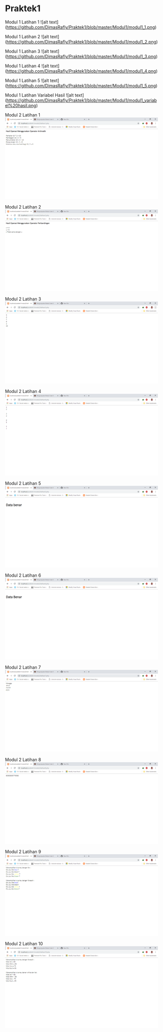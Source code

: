 # Praktek1
Modul 1 Latihan 1
![alt text] (https://github.com/DimasRafly/Praktek1/blob/master/Modul1/modul1_1.png)

Modul 1 Latihan 2
![alt text] (https://github.com/DimasRafly/Praktek1/blob/master/Modul1/modul1_2.png)

Modul 1 Latihan 3
![alt text] (https://github.com/DimasRafly/Praktek1/blob/master/Modul1/modul1_3.png)

Modul 1 Latihan 4
![alt text] (https://github.com/DimasRafly/Praktek1/blob/master/Modul1/modul1_4.png)

Modul 1 Latihan 5
![alt text] (https://github.com/DimasRafly/Praktek1/blob/master/Modul1/modul1_5.png)

Modul 1 Latihan Variabel Hasil
![alt text] (https://github.com/DimasRafly/Praktek1/blob/master/Modul1/modul1_variabel%20hasil.png)

Modul 2 Latihan 1
![alt text](https://github.com/DimasRafly/Praktek1/blob/master/Modul2/modul2_1.png)

Modul 2 Latihan 2
![alt text](https://github.com/DimasRafly/Praktek1/blob/master/Modul2/modul2_2.png)

Modul 2 Latihan 3
![alt text](https://github.com/DimasRafly/Praktek1/blob/master/Modul2/modul2_3.png)

Modul 2 Latihan 4
![alt text](https://github.com/DimasRafly/Praktek1/blob/master/Modul2/modul2_4.png)

Modul 2 Latihan 5
![alt text](https://github.com/DimasRafly/Praktek1/blob/master/Modul2/modul2_5.png)

Modul 2 Latihan 6
![alt text](https://github.com/DimasRafly/Praktek1/blob/master/Modul2/modul2_6.png)

Modul 2 Latihan 7
![alt text](https://github.com/DimasRafly/Praktek1/blob/master/Modul2/modul2_7.png)

Modul 2 Latihan 8
![alt text](https://github.com/DimasRafly/Praktek1/blob/master/Modul2/modul2_8.png)

Modul 2 Latihan 9
![alt text](https://github.com/DimasRafly/Praktek1/blob/master/Modul2/modul2_9.png)

Modul 2 Latihan 10
![alt text](https://github.com/DimasRafly/Praktek1/blob/master/Modul2/modul2_10.png)
